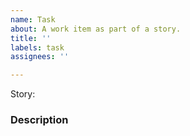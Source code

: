 ```yaml
---
name: Task
about: A work item as part of a story.
title: ''
labels: task
assignees: ''

---
```


Story:

### Description
